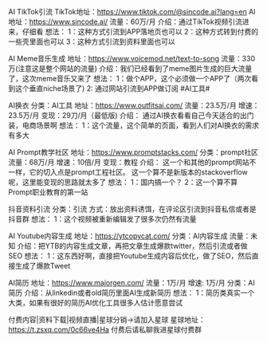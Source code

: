AI TikTok引流
TikTok地址：https://www.tiktok.com/@sincode.ai?lang=en
AI地址：https://www.sincode.ai/
流量：60万/月
介绍：通过TikTok视频引流进来，仔细看
想法：
1：这种方式引流到APP落地页也可以
2：这种方式转到付费的一些壳里面也可以
3：这种方式引流到资料里面也可以


AI Meme音乐生成
地址：https://www.voicemod.net/text-to-song
流量：330万(注意这是整个网站的流量)
介绍：我们已经看到了meme图片生成的巨大流量了，这次meme音乐又来了
想法：
1：做个APP，这个必须做一个APP了（两次看到这个垂直niche场景了)
2: 通过网站引流到APP做订阅
#AI工具#

AI换衣
分类：AI工具
地址：https://www.outfitsai.com/
流量：23.5万/月
增速：23.5万/月
变现：29刀/月（最低版)
介绍：
通过AI换衣看看自己今天适合的出门装，电商场景啊
想法：
1：这个流量，这个简单的页面，看到人们对AI换衣的需求有多大

AI Prompt教学社区
地址：https://www.promptstacks.com/
分类：prompt社区
流量：68万/月
增速：10倍/月
变现：教程
介绍：
这一个和其他的prompt网站不一样，它的切入点是prompt工程社区。
这一个算不是新版本的stackoverflow呢，这里能变现的思路就太多了
想法：
1：国内搞一个？
2：这一个算不算Prompt职业教育的第一站

抖音资料引流
分类：引流
方式：放出资料诱饵，在评论区引流到抖音私信或者是抖音群
想法：
1：这个视频被重新编辑发了很多次仍然有流量


AI Youtube内容生成
地址：https://ytcopycat.com/
分类：AI内容生成
流量：未知
介绍：把YTB的内容生成文章，再把文章生成爆款twitter，然后引流或者做SEO
想法：
1：这东西好啊，直接把Youtube生成内容后优化，做了SEO，然后直接生成了爆款Tweet

AI简历
地址：https://www.majorgen.com/
流量：1万/月
增速: 1万/月
分类：AI简历
介绍：从linkedin或者old简历里面AI生成新简历
想法：
1：简历类真实一个大类，如果有很好的简历AI优化工具很多人估计愿意尝试




付费内容|资料下载|视频直播|星球分销->请加入星球
星球地址：https://t.zsxq.com/0c66ve4Ha
付费后请私聊我进星球付费群
